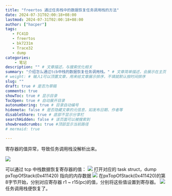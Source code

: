 ```yaml
---
title: "freertos 通过任务栈中的数据恢复任务调用栈的方法"
date: 2024-07-31T02:00:18+08:00
lastmod: 2024-07-31T02:00:18+08:00
author: ["hacper"]
tags:
   - FC41D
   - freertos
   - bk7231m
   - Trace32
   - dump
categories:
    - 笔记
description: "" # 文章描述，与搜索优化相关
summary: "介绍怎么通过tcb中栈的数据恢复任务调用栈。" # 文章简单描述，会展示在主页
# weight: # 输入1可以顶置文章，用来给文章展示排序，不填就默认按时间排序
slug: ""
draft: true # 是否为草稿
comments: true
showToc: true # 显示目录
TocOpen: true # 自动展开目录
autonumbering: true # 目录自动编号
hidemeta: false # 是否隐藏文章的元信息，如发布日期、作者等
disableShare: true # 底部不显示分享栏
searchHidden: false # 该页面可以被搜索到
showbreadcrumbs: true #顶部显示当前路径
# mermaid: true

---
```


寄存器的值异常，导致任务调用栈没解析出来。

![](https://jsd.cdn.zzko.cn/gh/hacperme/picx-images-hosting@master/20240731/image.7p3ib6p4y8.webp)

可以通过 tcp 中栈数据恢复寄存器的值：
![](https://jsd.cdn.zzko.cn/gh/hacperme/picx-images-hosting@master/20240731/image.3k7wz2uwfy.webp)
打开对应的 task struct，dump pxTopOfStack(0x411420) 指向的内存数据
![](https://jsd.cdn.zzko.cn/gh/hacperme/picx-images-hosting@master/20240731/image.4jo0c92xsd.webp)
在pxTopOfStack(0x411420)的第8字节开始，分别对应寄存器 r1 ~ r15(pc)的值，分别将这些值设置到寄存器。
![](https://jsd.cdn.zzko.cn/gh/hacperme/picx-images-hosting@master/20240731/image.73tuowfe49.webp)
任务调用栈便恢复了。
